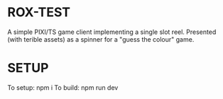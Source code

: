# ROX-TEST
A simple PIXI/TS game client implementing a single slot reel. Presented (with terible assets) as a spinner for a "guess the colour" game.

# SETUP
To setup: npm i
To build: npm run dev